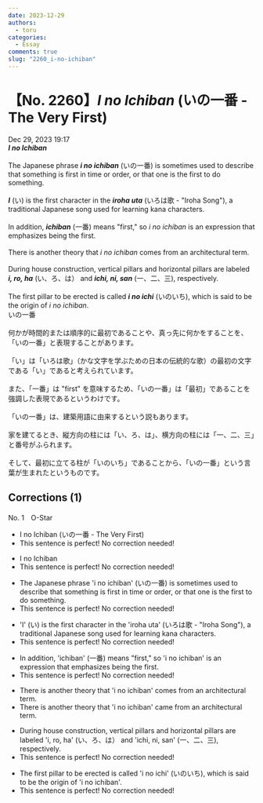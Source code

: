 ```yaml
---
date: 2023-12-29
authors:
  - toru
categories:
  - Essay
comments: true
slug: "2260_i-no-ichiban"
---
```


# 【No. 2260】<strong><em>I no Ichiban</strong></em> (いの一番 - The Very First)
<div class="date">Dec 29, 2023 19:17</div>
<div id="post"><div id="body_show_ori">
<strong><em>I no Ichiban</strong></em><br/><br/>The Japanese phrase <strong><em>i no ichiban</em></strong> (いの一番) is sometimes used to describe that something is first in time or order, or that one is the first to do something.<br/><br/><strong><em>I</em></strong> (い) is the first character in the <strong><em>iroha uta</em></strong> (いろは歌 - "Iroha Song"), a traditional Japanese song used for learning kana characters.<br/><br/>In addition, <strong><em>ichiban</em></strong> (一番) means "first," so <em>i no ichiban</em> is an expression that emphasizes being the first.<br/><br/>There is another theory that <em>i no ichiban</em> comes from an architectural term.<br/><br/>During house construction, vertical pillars and horizontal pillars are labeled <strong><em>i, ro, ha</em></strong> (い、ろ、は） and <strong><em>ichi, ni, san</em></strong> (一、二、三), respectively.<br/><br/>The first pillar to be erected is called <strong><em>i no ichi</em></strong> (いのいち), which is said to be the origin of <em>i no ichiban</em>.
</div></div>

<!-- more -->

<div id="post_ja"><div id="body_show_mo">
いの一番<br/><br/>何かが時間的または順序的に最初であることや、真っ先に何かをすることを、「いの一番」と表現することがあります。<br/><br/>「い」は「いろは歌」（かな文字を学ぶための日本の伝統的な歌）の最初の文字である「い」であると考えられています。<br/><br/>また、「一番」は "first" を意味するため、「いの一番」は「最初」であることを強調した表現であるというわけです。<br/><br/>「いの一番」は、建築用語に由来するという説もあります。<br/><br/>家を建てるとき、縦方向の柱には「い、ろ、は」、横方向の柱には「一、二、三」と番号がふられます。<br/><br/>そして、最初に立てる柱が「いのいち」であることから、「いの一番」という言葉が生まれたというものです。
</div></div>

## Corrections (1)
<div id="block"><div class="first_name"> No. 1　<span class="just_name">O-Star</span></div><div id="block2">
<ul class="correction_field">
<li class="incorrect">I no Ichiban (いの一番 - The Very First)</li>
<li class="corrected perfect">This sentence is perfect! No correction needed!</li>
</ul>
<ul class="correction_field">
<li class="incorrect">I no Ichiban</li>
<li class="corrected perfect">This sentence is perfect! No correction needed!</li>
</ul>
<ul class="correction_field">
<li class="incorrect">The Japanese phrase 'i no ichiban' (いの一番) is sometimes used to describe that something is first in time or order, or that one is the first to do something.</li>
<li class="corrected perfect">This sentence is perfect! No correction needed!</li>
</ul>
<ul class="correction_field">
<li class="incorrect">'I' (い) is the first character in the 'iroha uta' (いろは歌 - "Iroha Song"), a traditional Japanese song used for learning kana characters.</li>
<li class="corrected perfect">This sentence is perfect! No correction needed!</li>
</ul>
<ul class="correction_field">
<li class="incorrect">In addition, 'ichiban' (一番) means "first," so 'i no ichiban' is an expression that emphasizes being the first.</li>
<li class="corrected perfect">This sentence is perfect! No correction needed!</li>
</ul>
<ul class="correction_field">
<li class="incorrect">There is another theory that 'i no ichiban' comes from an architectural term.</li>
<li class="corrected correct">
There is another theory that 'i no ichiban' <span class="f_bold">came </span>from an architectural term.
</li>
</ul>
<ul class="correction_field">
<li class="incorrect">During house construction, vertical pillars and horizontal pillars are labeled 'i, ro, ha' (い、ろ、は） and 'ichi, ni, san' (一、二、三), respectively.</li>
<li class="corrected perfect">This sentence is perfect! No correction needed!</li>
</ul>
<ul class="correction_field">
<li class="incorrect">The first pillar to be erected is called 'i no ichi' (いのいち), which is said to be the origin of 'i no ichiban'.</li>
<li class="corrected perfect">This sentence is perfect! No correction needed!</li>
</ul>
</div></div>
